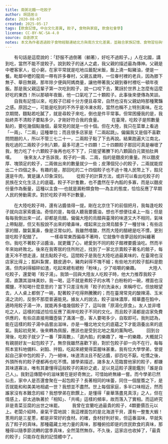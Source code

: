 ```yaml
---
title: 南粥北麵──吃餃子
author: 胡語居士
date: 2020-08-07
created: 2025-05-17
tags: [飲食記憶, 中台文化差異, 餃子, 食物與家庭, 飲食社會學]
license: CC-BY-NC-SA-4.0
source: 自創原文
notes: 本文為作者透過餃子食物經驗連結北方與南方文化差異，並融合家族記憶、食物習俗與情感象徵，展現庶民飲食中所蘊含的文化韻味與人際關係隱喻。
---
```

　　有句話是這麼說的：「舒服不過倒著（躺著），好吃不過餃子。」人在北國，講到吃，當然不能不提餃子。說到餃子的迷人之處，我父親的描述最為傳神。父親是中壢客家人，從小窮，在家平常就是吃地瓜籤配米飯，飯上澆一點豬油，便是一餐。毗鄰中壢的龍崗一帶有許多眷村，父親五歲時，一位眷村裡的老兵，因為膝下無子、舉目無親，那年除夕便與阿媽商量，讓他帶著我父親到眷村裡吃一頓年夜飯。那是我父親這輩子第一次吃到餃子，說一口咬下去，驚訝於世界上怎麼有這麼好吃的東西！所以那頓年夜飯，他一口氣吃了二十顆餃子。此事後來便傳為笑談。
　　自我有記憶以來，吃餃子已經十分方便且尋常，自然也沒有父親幼時那種驚豔之感。原因之一，可能是吃到的不外乎是冷凍水餃，當然也稱不上特別美味。在北京期間，麵點若吃膩了，就是尋餃子來吃，倒也是件平常事。但常困擾我的是，我始終弄不清餃子要點多少，才剛好符合我的食量。
　　在臺灣，吃餃子是照數量點的，要吃幾個點幾個，最常見的就是一份十個。但在大陸，我只在菜單上看過「一兩」、「二兩」這種單位；而且很多店家是「二兩起跳」。偏偏我又是個不喜歡問問題的人，所以不管三七二十一，二兩餃子點了下去再說。結果跑遍大江南北，我吃過的二兩餃子少則八顆，最多可達二十四顆！二十四顆餃子那回可真是嚇壞了我，勉力吃了十六顆餃子後再也吃不下了，只能望著賸下的八顆圓白元寶拍肚興嘆。
　　後來友人才告訴我，餃子的一兩、二兩，指的是麵皮的重量。所以麵皮厚、塊頭足的餃子，二兩做出來的數量就少一些；皮薄個兒小的餃子，二兩就能捏出二十四個之多。有趣的是，那回吃的二十四個餃子也不過十塊人民幣上下，餡兒還是牛肉，實是讓人印象深刻。
　　從餃子的計算方法，或許可以看出吃餃子的民族在文化生活上的底蘊。餃子不計隻數，也不盡然在乎內饀的多寡，而是以麵皮份量作為衡量，這種以主食──也就是澱粉類食物──為主的態度，恰恰反應了早期人民的勞動需求。對於吃餃子時不計數量，

　　在大陸吃餃子時，還有沾醬值得一提。剛在北京住下的前個把月，我每逢吃餃子就向店家索醬油。奇怪的是，每個人聽我要醬油，想也不想便往桌上一指；但是每每我倒出來一試，卻都是烏醋。偏偏大陸的烏醋與臺灣的味道又大不相同，氣味上帶點甜，但又有股說不出來的嗆鼻味，嚐起來比台灣烏醋多了一種甘味；有些店家的醋，酸氣薰鼻，像是泛胃似的。我雖然嗜酸，然而大陸的醋總是吃不慣，更別提吃餃子配醋了。
　　一樣尋常東西偏尋不著時，它就像午夜夢迴般的糾纏著你。我吃不著餃子沾醬油，就更鐵了心，總愛到不同的餃子館裡要醬油吃。然而半年來始終敗北。後來在我寄居的住所附近，找到了一家北京賣餃子著名的館子，每逢天冷不想走遠，就去點餃子吃。這間餃子是我在大陸吃過最美味的，在臺灣也沒店家比得上；饀料紮實，麵皮適中，豬肉剁得不塊不細；有些地方的餃子饀料是飽滿，但肉剁得細碎如渣，吃起來總有總粉「粉味」，少了咀嚼的樂趣。
　　大陸人吃餃子，還愛喝「餃子湯」。我頭一回與大陸友人吃餃子時，他大力推荐我餃子湯，直讚其滋味美妙。我一喝，這不就是煮餃子的水嗎？白粉粉的一碗，裡面也沒擱鹽，不知喝什麼意思的？當下只差沒有用「餃子的洗澡水」來稱呼它。但放眼望去，人人桌上都倒了一碗，配著餃子吃得熱騰騰的；而在臺灣常見的酸辣湯、玉米湯之流的，反倒不那麼普遍能見。據友人的說法，餃子滋味濃厚，精華盡在餡中，適時用餃子湯一沖，就能再多嗑幾個餃子了，這叫做「原湯化原食」。友人並非嗜吃之人，這樣的描述恰恰反應了兩岸吃餃子不同的文化。而且餃子湯都是店家免費供應的，有些店直接用鐵壺裝了滿滿一壺，客人要喝多少，自取即可。我則認為，能在這樣的餃子湯中品嘗出滋味，亦是一種北地文化的底蘊之下才能涵養出來的底氣。我起初見笑，後來轉為佩服，應該也是受到北地之風的薰陶吧。
　　回到台灣後，吃餃子就少了一番「算兩數」、「選內餡」的樂趣了，唯一的樂趣，大概就只有親朋好友一起包餃子了。無奈我雖然喜歡下廚，對於包餃子卻一向不在行，每每照本宣科地備料、剁餡、拌餡，吃起來總覺得菜腥味甚重。我有位大學學弟，曾提起自己家中包的餃子，乃一絕味，味道清淡且不配沾醬，卻百吃不厭。吃慣之後，外頭所有的餃子便都再也吃不慣。據學弟描述，諸多友人蒞臨嘗他家的餃子，都嫌其味道寡淡，唯有其妻懂得這般餃子的美妙之處，足以見這餃子還能鑑別「誰是自己人」。我對這傳聞中的滋味實在是好奇無比，可惜始終無緣一嘗。而今學弟已然仙去，家中人是否還會聚在一起包餃子？長著相同的味蕾，同住一個屋簷之下，是否就能和和美美地相處一世？我想並不盡然。世上每個家庭，多半口味相近，然而誰家沒有本難念的經？我想學弟在飲饌上，是懂得「豪華落盡見真淳」之人，但在情感上，卻太過執著於「相知」、「共鳴」這樣的頻率，故而落入了實相。而這終究非是青菜豆腐的出世之味罷。
　　我曾在宜蘭吃過最貴的餃子，4顆要價百元以上。老闆介紹時，豪氣干雲地說：我這裡面包的是北海道干貝，還有一整隻大蝦！蔥用的是三星蔥，都是非常好的食材。的確，食材好則好矣，但這番滋味，早就失去了餃子的真味。那種蘊藏土地力量的真味，那種俯拾即是的庶民飲食的真味，那種得以隨季節流轉的當季真味，全然蕩然無存。不久後，這家店也收掉了，「最貴的餃子」只能存在我的記憶體中了。


